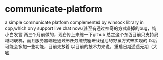 # communicate-platform
a simple communicate platform complemented by winsock library in cpp,which only support live chat now.(甚至有通过神奇的方式盖掉的bug，纯小白发言
两三个月前做的，现在传上来练一下github
总之这个东西目前只支持局域网联机，而且服务器端是通过把任务统统塞进线程池的野蛮方式来实现的
以后可能会多加一些功能，目前先放着
以目前的技术力来说，重启日期遥遥无期（大嘘
